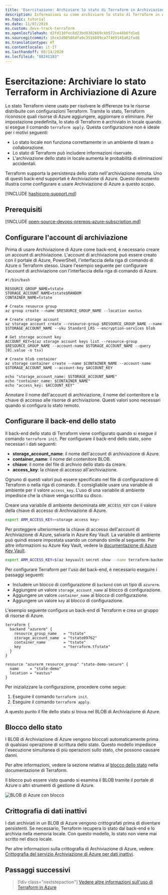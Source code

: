 ```yaml
---
title: 'Esercitazione: Archiviare lo stato di Terraform in Archiviazione di Azure'
description: Informazioni su come archiviare lo stato di Terraform in Archiviazione di Azure.
ms.topic: tutorial
ms.date: 11/07/2019
ms.custom: devx-track-terraform
ms.openlocfilehash: d2fd110fec8d23bd8382669cbb572ce46b6fd1e6
ms.sourcegitcommit: 16ce1d00586dfa9c351b889ca7f469145a02fad6
ms.translationtype: HT
ms.contentlocale: it-IT
ms.lasthandoff: 08/14/2020
ms.locfileid: "88241183"
---
```

# <a name="tutorial-store-terraform-state-in-azure-storage"></a>Esercitazione: Archiviare lo stato Terraform in Archiviazione di Azure

Lo stato Terraform viene usato per risolvere le differenze tra le risorse distribuite con configurazioni Terraform. Tramite lo stato, Terraform riconosce quali risorse di Azure aggiungere, aggiornare o eliminare. Per impostazione predefinita, lo stato di Terraform è archiviato in locale quando si esegue il comando `terraform apply`. Questa configurazione non è ideale per i motivi seguenti:

- Lo stato locale non funziona correttamente in un ambiente di team o collaborazione.
- Lo stato di Terraform può includere informazioni riservate.
- L'archiviazione dello stato in locale aumenta le probabilità di eliminazioni accidentali.

Terraform supporta la persistenza dello stato nell'archiviazione remota. Uno di questi back-end supportati è Archiviazione di Azure. Questo documento illustra come configurare e usare Archiviazione di Azure a questo scopo.

[!INCLUDE [hashicorp-support.md](includes/hashicorp-support.md)]

## <a name="prerequisites"></a>Prerequisiti

[!INCLUDE [open-source-devops-prereqs-azure-subscription.md](../includes/open-source-devops-prereqs-azure-subscription.md)]

## <a name="configure-storage-account"></a>Configurare l'account di archiviazione

Prima di usare Archiviazione di Azure come back-end, è necessario creare un account di archiviazione. L'account di archiviazione può essere creato con il portale di Azure, PowerShell, l'interfaccia della riga di comando di Azure o Terraform stesso. Usare l'esempio seguente per configurare l'account di archiviazione con l'interfaccia della riga di comando di Azure.

```azurecli
#!/bin/bash

RESOURCE_GROUP_NAME=tstate
STORAGE_ACCOUNT_NAME=tstate$RANDOM
CONTAINER_NAME=tstate

# Create resource group
az group create --name $RESOURCE_GROUP_NAME --location eastus

# Create storage account
az storage account create --resource-group $RESOURCE_GROUP_NAME --name $STORAGE_ACCOUNT_NAME --sku Standard_LRS --encryption-services blob

# Get storage account key
ACCOUNT_KEY=$(az storage account keys list --resource-group $RESOURCE_GROUP_NAME --account-name $STORAGE_ACCOUNT_NAME --query [0].value -o tsv)

# Create blob container
az storage container create --name $CONTAINER_NAME --account-name $STORAGE_ACCOUNT_NAME --account-key $ACCOUNT_KEY

echo "storage_account_name: $STORAGE_ACCOUNT_NAME"
echo "container_name: $CONTAINER_NAME"
echo "access_key: $ACCOUNT_KEY"
```

Annotare il nome dell'account di archiviazione, il nome del contenitore e la chiave di accesso alle risorse di archiviazione. Questi valori sono necessari quando si configura lo stato remoto.

## <a name="configure-state-back-end"></a>Configurare il back-end dello stato

Il back-end dello stato di Terraform viene configurato quando si esegue il comando `terraform init`. Per configurare il back-end dello stato, sono necessari i dati seguenti:

- **storage_account_name**: il nome dell'account di archiviazione di Azure.
- **container_name**: il nome del contenitore BLOB.
- **chiave**: il nome del file di archivio dello stato da creare.
- **access_key**: la chiave di accesso all'archiviazione.

Ognuno di questi valori può essere specificato nel file di configurazione di Terraform o nella riga di comando. È consigliabile usare una variabile di ambiente per il valore `access_key`. L'uso di una variabile di ambiente impedisce che la chiave venga scritta su disco.

Creare una variabile di ambiente denominata `ARM_ACCESS_KEY` con il valore della chiave di accesso di Archiviazione di Azure.

```bash
export ARM_ACCESS_KEY=<storage access key>
```

Per proteggere ulteriormente la chiave di accesso dell'account di Archiviazione di Azure, salvarla in Azure Key Vault. La variabile di ambiente può quindi essere impostata usando un comando simile al seguente. Per altre informazioni su Azure Key Vault, vedere la [documentazione di Azure Key Vault](/azure/key-vault/secrets/quick-create-cli).

```bash
export ARM_ACCESS_KEY=$(az keyvault secret show --name terraform-backend-key --vault-name myKeyVault --query value -o tsv)
```

Per configurare Terraform per l'uso del back-end, è necessario eseguire i passaggi seguenti:
- Includere un blocco di configurazione di `backend` con un tipo di `azurerm`.
- Aggiungere un valore `storage_account_name` al blocco di configurazione.
- Aggiungere un valore `container_name` al blocco di configurazione.
- Aggiungere un valore `key` al blocco di configurazione.

L'esempio seguente configura un back-end di Terraform e crea un gruppo di risorse di Azure.

```hcl
terraform {
  backend "azurerm" {
    resource_group_name   = "tstate"
    storage_account_name  = "tstate09762"
    container_name        = "tstate"
    key                   = "terraform.tfstate"
  }
}

resource "azurerm_resource_group" "state-demo-secure" {
  name     = "state-demo"
  location = "eastus"
}
```

Per inizializzare la configurazione, procedere come segue:

1. Eseguire il comando `terraform init`.
1. Eseguire il comando `terraform apply`.

A questo punto il file dello stato si trova nel BLOB di Archiviazione di Azure.

## <a name="state-locking"></a>Blocco dello stato

I BLOB di Archiviazione di Azure vengono bloccati automaticamente prima di qualsiasi operazione di scrittura dello stato. Questo modello impedisce l'esecuzione simultanea di più operazioni sullo stato, che possono causare danni. 

Per altre informazioni, vedere la sezione relativa al [blocco dello stato](https://www.terraform.io/docs/state/locking.html) nella documentazione di Terraform.

Il blocco può essere visto quando si esamina il BLOB tramite il portale di Azure o altri strumenti di gestione di Azure.

![BLOB di Azure con blocco](media/store-state-in-azure-storage/lock.png)

## <a name="encryption-at-rest"></a>Crittografia di dati inattivi

I dati archiviati in un BLOB di Azure vengono crittografati prima di diventare persistenti. Se necessario, Terraform recupera lo stato dal back-end e lo archivia nella memoria locale. Con questo modello, lo stato non viene mai scritto nel disco locale.

Per altre informazioni sulla crittografia di Archiviazione di Azure, vedere [Crittografia del servizio Archiviazione di Azure per dati inattivi](/azure/storage/common/storage-service-encryption).

## <a name="next-steps"></a>Passaggi successivi

> [!div class="nextstepaction"] 
> [Vedere altre informazioni sull'uso di Terraform in Azure](/azure/terraform)
